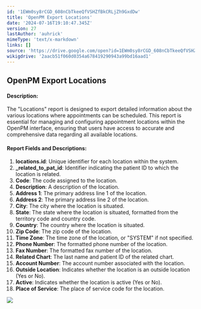 ```yaml
---
id: '1EWm0sy8rCGD_608nCbTkeeQfVSHZfBkCRLjZh9GxdDw'
title: 'OpenPM Export Locations'
date: '2024-07-16T19:10:47.345Z'
version: 27
lastAuthor: 'auhrick'
mimeType: 'text/x-markdown'
links: []
source: 'https://drive.google.com/open?id=1EWm0sy8rCGD_608nCbTkeeQfVSHZfBkCRLjZh9GxdDw'
wikigdrive: '2aacb51f060d0354a678419290943a99bd16aad1'
---
```

## OpenPM Export Locations

#### Description:

The "Locations" report is designed to export detailed information about the various locations where appointments can be scheduled. This report is essential for managing and configuring appointment locations within the OpenPM interface, ensuring that users have access to accurate and comprehensive data regarding all available locations.

#### Report Fields and Descriptions:

1. <strong>locations.id</strong>: Unique identifier for each location within the system.
2. <strong>_related_to_pat_id</strong>: Identifier indicating the patient ID to which the location is related.
3. <strong>Code</strong>: The code assigned to the location.
4. <strong>Description</strong>: A description of the location.
5. <strong>Address 1</strong>: The primary address line 1 of the location.
6. <strong>Address 2</strong>: The primary address line 2 of the location.
7. <strong>City</strong>: The city where the location is situated.
8. <strong>State</strong>: The state where the location is situated, formatted from the territory code and country code.
9. <strong>Country</strong>: The country where the location is situated.
10. <strong>Zip Code</strong>: The zip code of the location.
11. <strong>Time Zone</strong>: The time zone of the location, or "SYSTEM" if not specified.
12. <strong>Phone Number</strong>: The formatted phone number of the location.
13. <strong>Fax Number</strong>: The formatted fax number of the location.
14. <strong>Related Chart</strong>: The last name and patient ID of the related chart.
15. <strong>Account Number</strong>: The account number associated with the location.
16. <strong>Outside Location</strong>: Indicates whether the location is an outside location (Yes or No).
17. <strong>Active</strong>: Indicates whether the location is active (Yes or No).
18. <strong>Place of Service</strong>: The place of service code for the location.

![](../openpm-export-locations.assets/57eec28c9d3f4b2e4decc7053c7a2edb.png)
